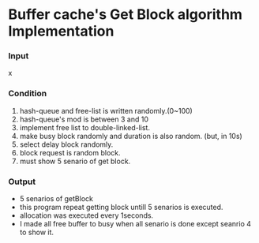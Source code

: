 # Buffer cache's Get Block algorithm Implementation

### Input
x

### Condition
1. hash-queue and free-list is written randomly.(0~100)
2. hash-queue's mod is between 3 and 10
3. implement free list to double-linked-list.
3. make busy block randomly and duration is also random. (but, in 10s)
4. select delay block randomly.
5. block request is random block.
6. must show 5 senario of get block.

### Output
- 5 senarios of getBlock
- this program repeat getting block untill 5 senarios is executed.
- allocation was executed every 1seconds.
- I made all free buffer to busy when all senario is done except seanrio 4 to show it.
